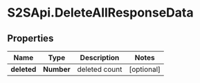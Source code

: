 # S2SApi.DeleteAllResponseData

## Properties
Name | Type | Description | Notes
------------ | ------------- | ------------- | -------------
**deleted** | **Number** | deleted count | [optional] 



